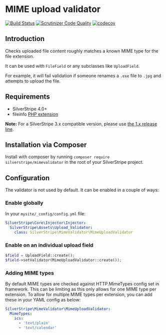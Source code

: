 # MIME upload validator

[![Build Status](http://img.shields.io/travis/silverstripe/silverstripe-mimevalidator.svg?style=flat)](https://travis-ci.org/silverstripe/silverstripe-mimevalidator)
[![Scrutinizer Code Quality](https://scrutinizer-ci.com/g/silverstripe/silverstripe-mimevalidator/badges/quality-score.png?b=master)](https://scrutinizer-ci.com/g/silverstripe/silverstripe-mimevalidator/?branch=master)
[![codecov](https://codecov.io/gh/silverstripe/silverstripe-mimevalidator/branch/master/graph/badge.svg)](https://codecov.io/gh/silverstripe/silverstripe-mimevalidator)

## Introduction

Checks uploaded file content roughly matches a known MIME type for the file extension.

It can be used with `FileField` or any subclasses like `UploadField`.

For example, it will fail validation if someone renames a `.exe` file to `.jpg`
and attempts to upload the file.

## Requirements

 * SilverStripe 4.0+
 * fileinfo [PHP extension](http://php.net/manual/en/intro.fileinfo.php)

**Note:** For a SilverStripe 3.x compatible version, please use [the 1.x release line](https://github.com/silverstripe/silverstripe-mimevalidator/tree/1.0).

## Installation via Composer

Install with composer by running `composer require silverstripe/mimevalidator` in the root of your SilverStripe project.

## Configuration

The validator is not used by default. It can be enabled in a couple of ways:

### Enable globally

In your `mysite/_config/config.yml` file:

```yml
SilverStripe\Core\Injector\Injector:
  SilverStripe\Assets\Upload_Validator:
    class: SilverStripe\MimeValidator\MimeUploadValidator
```

### Enable on an individual upload field

```php
$field = UploadField::create();
$field->setValidator(MimeUploadValidator::create());
```

### Adding MIME types

By default MIME types are checked against HTTP.MimeTypes config set in framework. This can be limiting as this only
allows for one MIME type per extension. To allow for multiple MIME types per extension, you can add these in your YAML
config as below:

```yml
SilverStripe\MimeValidator\MimeUploadValidator:
  MimeTypes:
    ics:
      - 'text/plain'
      - 'text/calendar'
```
